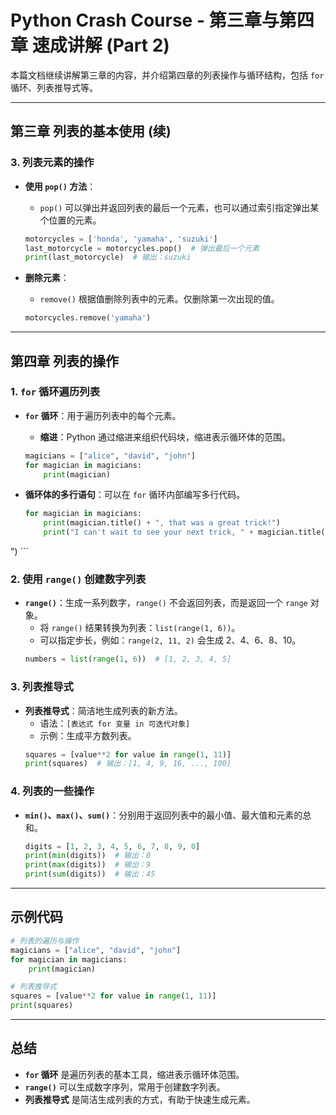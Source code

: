 
# Python Crash Course - 第三章与第四章 速成讲解 (Part 2)

本篇文档继续讲解第三章的内容，并介绍第四章的列表操作与循环结构，包括 `for` 循环、列表推导式等。

---

## 第三章 列表的基本使用 (续)

### 3. 列表元素的操作

- **使用 `pop()` 方法**：
    - `pop()` 可以弹出并返回列表的最后一个元素，也可以通过索引指定弹出某个位置的元素。
    ```python
    motorcycles = ['honda', 'yamaha', 'suzuki']
    last_motorcycle = motorcycles.pop()  # 弹出最后一个元素
    print(last_motorcycle)  # 输出：suzuki
    ```

- **删除元素**：
    - `remove()` 根据值删除列表中的元素。仅删除第一次出现的值。
    ```python
    motorcycles.remove('yamaha')
    ```

---

## 第四章 列表的操作

### 1. `for` 循环遍历列表

- **`for` 循环**：用于遍历列表中的每个元素。
    - **缩进**：Python 通过缩进来组织代码块，缩进表示循环体的范围。
    ```python
    magicians = ["alice", "david", "john"]
    for magician in magicians:
        print(magician)
    ```

- **循环体的多行语句**：可以在 `for` 循环内部编写多行代码。
    ```python
    for magician in magicians:
        print(magician.title() + ", that was a great trick!")
        print("I can't wait to see your next trick, " + magician.title() + ".
")
    ```

### 2. 使用 `range()` 创建数字列表

- **`range()`**：生成一系列数字，`range()` 不会返回列表，而是返回一个 `range` 对象。
    - 将 `range()` 结果转换为列表：`list(range(1, 6))`。
    - 可以指定步长，例如：`range(2, 11, 2)` 会生成 2、4、6、8、10。
    ```python
    numbers = list(range(1, 6))  # [1, 2, 3, 4, 5]
    ```

### 3. 列表推导式

- **列表推导式**：简洁地生成列表的新方法。
    - 语法：`[表达式 for 变量 in 可迭代对象]`
    - 示例：生成平方数列表。
    ```python
    squares = [value**2 for value in range(1, 11)]
    print(squares)  # 输出：[1, 4, 9, 16, ..., 100]
    ```

### 4. 列表的一些操作

- **`min()`、`max()`、`sum()`**：分别用于返回列表中的最小值、最大值和元素的总和。
    ```python
    digits = [1, 2, 3, 4, 5, 6, 7, 8, 9, 0]
    print(min(digits))  # 输出：0
    print(max(digits))  # 输出：9
    print(sum(digits))  # 输出：45
    ```

---

## 示例代码

```python
# 列表的遍历与操作
magicians = ["alice", "david", "john"]
for magician in magicians:
    print(magician)

# 列表推导式
squares = [value**2 for value in range(1, 11)]
print(squares)
```

---

## 总结

- **`for` 循环** 是遍历列表的基本工具，缩进表示循环体范围。
- **`range()`** 可以生成数字序列，常用于创建数字列表。
- **列表推导式** 是简洁生成列表的方式，有助于快速生成元素。
